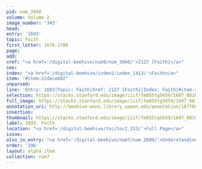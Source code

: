 ```yaml
---
pid: num_2608
volume: Volume 2
image_number: '343'
head:
entry: '1693'
topic: Faith
first_letter: 1676-1700
page:
add:
xref: "<a href='/digital-beehive/num9/num_3066/'>2127 [Faith]</a>"
see:
index: "<a href='/digital-beehive/index2/index_1413/'>Faith</a>"
item: "#item-22dace602"
unparsed:
line: 'Entry: 1693|Topic: Faith|Xref: 2127 [Faith]|Index: Faith|#item-22dace602'
selection: https://stacks.stanford.edu/image/iiif/fm855tg5659/1607_0810/388,1933,2788,610/full/0/default.jpg
full_image: https://stacks.stanford.edu/image/iiif/fm855tg5659/1607_0810/full/full/0/default.jpg
annotation_uri: http://beehive-anno.library.upenn.edu/annotation/1677694126518
insertion:
thumbnail: https://stacks.stanford.edu/image/iiif/fm855tg5659/1607_0810/388,1933,600,180/250,/0/default.jpg
label: 1693. Faith
location: "<a href='/digital-beehive/toc/toc2_333/'>Full Page</a>"
issue:
also_in_entry: "<a href='/digital-beehive/num7/num_2609/'>Understanding</a>"
order: '396'
layout: alpha_item
collection: num7
---
```


